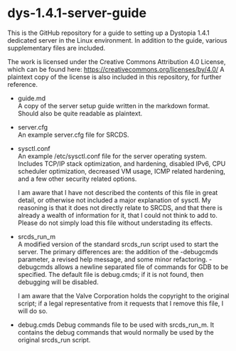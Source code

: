 dys-1.4.1-server-guide
==================================

This is the GitHub repository for a guide to setting up a Dystopia 1.4.1 dedicated server in the Linux environment. In addition to the guide, various supplementary files are included.

The work is licensed under the Creative Commons Attribution 4.0 License, which can be found here: https://creativecommons.org/licenses/by/4.0/ A plaintext copy of the license is also included in this repository, for further reference.

* guide.md  
  A copy of the server setup guide written in the markdown format. Should also be quite readable as plaintext.

* server.cfg  
  An example server.cfg file for SRCDS.

* sysctl.conf  
  An example /etc/sysctl.conf file for the server operating system. Includes TCP/IP stack optimization, and hardening, disabled IPv6, CPU scheduler optimization, decreased VM usage, ICMP related hardening, and a few other security related options. 

  I am aware that I have not described the contents of this file in great detail, or otherwise not included a major explanation of sysctl. My reasoning is that it does not directly relate to SRCDS, and that there is already a wealth of information for it, that I could not think to add to. Please do not simply load this file without understading its effects.

* srcds_run_m  
  A modified version of the standard srcds_run script used to start the server. The primary differences are: the addition of the -debugcmds parameter, a revised help message, and some minor refactoring. -debugcmds allows a newline separated file of commands for GDB to be specified. The default file is debug.cmds; if it is not found, then debugging will be disabled.

  I am aware that the Valve Corporation holds the copyright to the original script; if a legal representative from it requests that I remove this file, I will do so.

* debug.cmds
  Debug commands file to be used with srcds_run_m. It contains the debug commands that would normally be used by the original srcds_run script.

